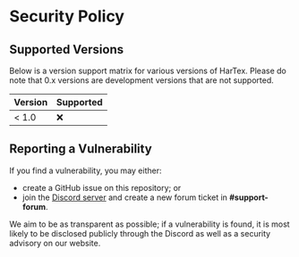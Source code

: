 # Security Policy

## Supported Versions

Below is a version support matrix for various versions of HarTex. Please do note that 0.x versions are development versions that are not supported.

| Version | Supported          |
| ------- | ------------------ |
| < 1.0   | :x:                |

## Reporting a Vulnerability

If you find a vulnerability, you may either:

- create a GitHub issue on this repository; or
- join the [Discord server](https://discord.gg/Xu8453VBAv) and create a new forum ticket in **#support-forum**.

We aim to be as transparent as possible; if a vulnerability is found, it is most likely to be disclosed publicly through the Discord as well as a security
advisory on our website.
